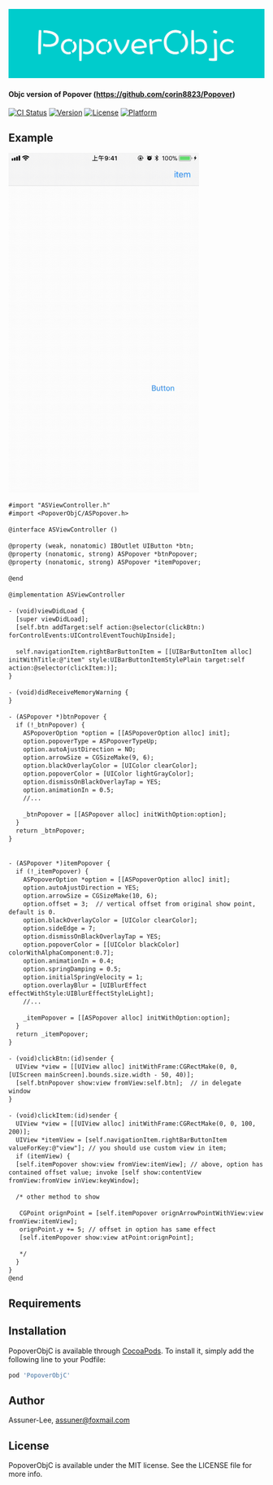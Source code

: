 ![](https://github.com/Assuner-Lee/resource/blob/master/popoverobjc.png)
#### Objc version of Popover (https://github.com/corin8823/Popover)

[![CI Status](http://img.shields.io/travis/Assuner-Lee/PopoverObjC.svg?style=flat)](https://travis-ci.org/Assuner-Lee/PopoverObjC)
[![Version](https://img.shields.io/cocoapods/v/PopoverObjC.svg?style=flat)](http://cocoapods.org/pods/PopoverObjC)
[![License](https://img.shields.io/cocoapods/l/PopoverObjC.svg?style=flat)](http://cocoapods.org/pods/PopoverObjC)
[![Platform](https://img.shields.io/cocoapods/p/PopoverObjC.svg?style=flat)](http://cocoapods.org/pods/PopoverObjC)

## Example
<div align=left>
<img src="https://github.com/Assuner-Lee/resource/blob/master/popover.gif" width="375" height="667" alt="exmple"/>
</div>

```
#import "ASViewController.h"
#import <PopoverObjC/ASPopover.h>

@interface ASViewController ()

@property (weak, nonatomic) IBOutlet UIButton *btn;
@property (nonatomic, strong) ASPopover *btnPopover;
@property (nonatomic, strong) ASPopover *itemPopover;

@end

@implementation ASViewController

- (void)viewDidLoad {
  [super viewDidLoad];
  [self.btn addTarget:self action:@selector(clickBtn:) forControlEvents:UIControlEventTouchUpInside];
  
  self.navigationItem.rightBarButtonItem = [[UIBarButtonItem alloc] initWithTitle:@"item" style:UIBarButtonItemStylePlain target:self action:@selector(clickItem:)];
}

- (void)didReceiveMemoryWarning {
}

- (ASPopover *)btnPopover {
  if (!_btnPopover) {
    ASPopoverOption *option = [[ASPopoverOption alloc] init];
    option.popoverType = ASPopoverTypeUp;
    option.autoAjustDirection = NO;
    option.arrowSize = CGSizeMake(9, 6);
    option.blackOverlayColor = [UIColor clearColor];
    option.popoverColor = [UIColor lightGrayColor];
    option.dismissOnBlackOverlayTap = YES;
    option.animationIn = 0.5;
    //...
    
    _btnPopover = [[ASPopover alloc] initWithOption:option];
  }
  return _btnPopover;
}


- (ASPopover *)itemPopover {
  if (!_itemPopover) {
    ASPopoverOption *option = [[ASPopoverOption alloc] init];
    option.autoAjustDirection = YES;
    option.arrowSize = CGSizeMake(10, 6);
    option.offset = 3;  // vertical offset from original show point, default is 0.
    option.blackOverlayColor = [UIColor clearColor];
    option.sideEdge = 7;
    option.dismissOnBlackOverlayTap = YES;
    option.popoverColor = [[UIColor blackColor] colorWithAlphaComponent:0.7];
    option.animationIn = 0.4;
    option.springDamping = 0.5;
    option.initialSpringVelocity = 1;
    option.overlayBlur = [UIBlurEffect effectWithStyle:UIBlurEffectStyleLight];
    //...
    
    _itemPopover = [[ASPopover alloc] initWithOption:option];
  }
  return _itemPopover;
}

- (void)clickBtn:(id)sender {
  UIView *view = [[UIView alloc] initWithFrame:CGRectMake(0, 0, [UIScreen mainScreen].bounds.size.width - 50, 40)];
  [self.btnPopover show:view fromView:self.btn];  // in delegate window
}

- (void)clickItem:(id)sender {
  UIView *view = [[UIView alloc] initWithFrame:CGRectMake(0, 0, 100, 200)];
  UIView *itemView = [self.navigationItem.rightBarButtonItem valueForKey:@"view"]; // you should use custom view in item;
  if (itemView) {
  [self.itemPopover show:view fromView:itemView]; // above, option has contained offset value; invoke [self show:contentView fromView:fromView inView:keyWindow];
  
  /* other method to show
  
   CGPoint orignPoint = [self.itemPopover orignArrowPointWithView:view fromView:itemView];
   orignPoint.y += 5; // offset in option has same effect
   [self.itemPopover show:view atPoint:orignPoint];
   
   */
  }
}
@end

```

## Requirements

## Installation

PopoverObjC is available through [CocoaPods](http://cocoapods.org). To install
it, simply add the following line to your Podfile:

```ruby
pod 'PopoverObjC'
```

## Author

Assuner-Lee, assuner@foxmail.com

## License

PopoverObjC is available under the MIT license. See the LICENSE file for more info.
